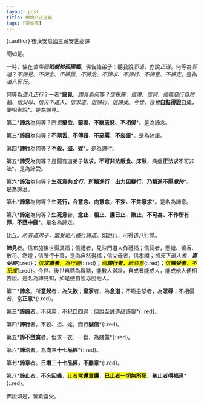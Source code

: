 ```yaml
---
layout: post
title: 佛說八正道經
tags: [安世高]
---
```


{:.author}
後漢安息國三藏安世高譯

聞如是。

一時，佛在*舍衛國<b>祇樹給孤獨園</b>*。佛告諸弟子：聽我說*邪道*，亦說*正道*。何等為*邪道*？*不諦見*、*不諦念*、*不諦語*、*不諦治*、*不諦求*、*不諦行*、*不諦意*、*不諦定*。是為*道八邪行*。

何等為*道八正行*？一者*<b>諦見</b>*。諦見為何等？信布施、信禮、信祠、*信善惡行自然福*、信父母、*信天下道人*、*信求道*、*信諦行*、*信諦受*。今世、後世*<b>自黠得證</b>自成，便相告說*。是為諦見。

第二*<b>諦念</b>為何等？所<i>意</i><b>棄欲</b>、<b>棄家</b>、<b>不瞋恚怒</b>、<b>不相侵</b>*。是為諦念。

第三*<b>諦語</b>為何等？<b>不兩舌</b>、<b>不傳語</b>、<b>不惡罵</b>、<b>不妄語</b>*。是為諦語。

第四*<b>諦行</b>為何等？<b>不殺、盜、婬</b>*。是為諦行。

第五*<b>諦受</b>為何等？是聞有道弟子<b>法求</b>，<b>不可非法飯食、床臥</b>，病瘦<b>正法求</b>不可非法*。是為諦受。

第六*<b>諦治</b>為何等？<b>生死意共<i>合行</i></b>，<b>所精進行</b>，<b>出力因緣行</b>，<b>乃精進不厭<i>意持</i></b>*。是為諦治。

第七*<b>諦意</b>為何等？<b>生死行，合意念、向意念，不妄、不共意求</b>*。是名為諦意。

第八*<b>諦定</b>為何等？<b>生死意</b>合，<b>念止</b>、<b>相止</b>、<b>護已止</b>、<b>聚止</b>，<b>不可為、不作所有罪，不墮中庭</b>*。是名為諦定。

比丘。*所有道弟子，當受是八種行諦道*。如說行，可得道八行覺。

<b>諦見</b>者。信布施後世得具福；信禮者，見沙門道人作禮福；信祠者，懸繒、燒香、散花、然燈；信所行十善，是為自然得福；信父母者，信孝順；*信天下道人者，<b>喜受經</b>*{:.red}；*<mark>信<b>求道者</b>，為行道</mark>*{:.red}；*<mark>信<b>諦行者</b>，斷惡意</mark>*{:.red}；*<mark>信<b>諦受者</b>，不犯戒</mark>*{:.red}。今世、後世自黠為得黠，能教人得證，自成者能成人，能成他人便相告說。是名為諦見知，如是便自脫亦脫他人。

第二*<b>諦念</b>。所<b>意起</b>者，為<b>失欲</b>；<b>棄家</b>者，為<b>念道</b>；不瞋恚怒者，為<b>忍辱</b>；不相侵者，當<b>正意</b>*{:.red}。

第三*<b>諦語</b>者。不惡罵，不犯口四過；但說至誠道品諦要*{:.red}。

第四*<b>諦行</b>者。不殺、盜、婬，而行<b>誠信</b>*{:.red}。

第五*<b>諦不墮貪</b>者。但求一衣、一食，為賤醫*{:.red}。

第六*<b>諦治</b>者。為<b>向三十七品經</b>*{:.red}。

第七*<b>諦意</b>者。<b>日增三十七品經，不離意</b>*{:.red}。

第八*<b>諦止</b>者。<b>不忘因緣</b>，<mark>止者<b>常還意護</b></mark>，<mark><b>已止者一切無所犯</b></mark>，<b>聚止者得福道</b>*{:.red}。

佛說如是，皆歡喜受。
